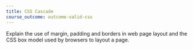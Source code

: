 ```yaml
---
title: CSS Cascade
course_outcome: outcome-valid-css
---
```

Explain the use of margin, padding and borders in web page layout and the CSS box model used by browsers to layout a page. 
